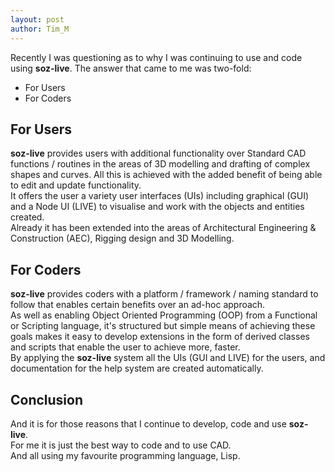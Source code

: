 ```yaml
---
layout: post
author: Tim_M
---
```


Recently I was questioning as to why I was continuing to use and code using **soz-live**. The answer that came to me was two-fold:

- For Users
- For Coders

## For Users

**soz-live** provides users with additional functionality over Standard CAD functions / routines in the areas of 3D modelling and drafting of complex shapes and curves. All this is achieved with the added benefit of being able to edit and update functionality.<br>
It offers the user a variety user interfaces (UIs) including graphical (GUI) and a Node UI (LIVE) to visualise and work with the objects and entities created. <br>
Already it has been extended into the areas of Architectural Engineering & Construction (AEC), Rigging design and 3D Modelling.

## For Coders

**soz-live** provides coders with a platform / framework / naming standard to follow that enables certain benefits over an ad-hoc approach. <br>
As well as enabling Object Oriented Programming (OOP) from a Functional or Scripting language, it's structured but simple means of achieving these goals makes it easy to develop extensions in the form of derived classes and scripts that enable the user to achieve more, faster.<br>
By applying the **soz-live** system all the UIs (GUI and LIVE) for the users, and documentation for the help system are created automatically.

## Conclusion

And it is for those reasons that I continue to develop, code and use **soz-live**.<br>
For me it is just the best way to code and to use CAD.<br>
And all using my favourite programming language, Lisp.

